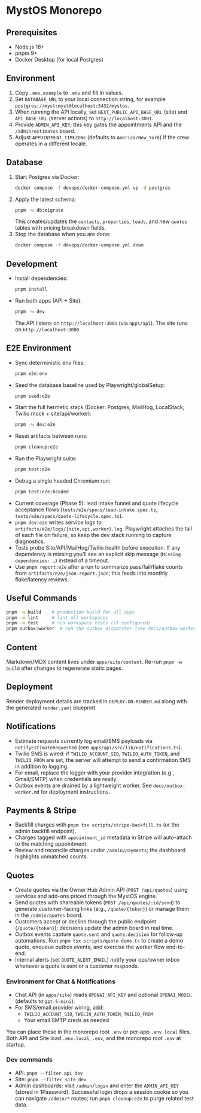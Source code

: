 # MystOS Monorepo

## Prerequisites
- Node.js 18+
- pnpm 9+
- Docker Desktop (for local Postgres)

## Environment
1. Copy `.env.example` to `.env` and fill in values.
2. Set `DATABASE_URL` to your local connection string, for example `postgres://myst:myst@localhost:5432/mystos`.
3. When running the API locally, set `NEXT_PUBLIC_API_BASE_URL` (site) and `API_BASE_URL` (server actions) to `http://localhost:3001`.
4. Provide `ADMIN_API_KEY`; this key gates the appointments API and the `/admin/estimates` board.
5. Adjust `APPOINTMENT_TIMEZONE` (defaults to `America/New_York`) if the crew operates in a different locale.

## Database
1. Start Postgres via Docker:
   ```bash
   docker compose -f devops/docker-compose.yml up -d postgres
   ```
2. Apply the latest schema:
   ```bash
   pnpm -w db:migrate
   ```
   This creates/updates the `contacts`, `properties`, `leads`, and new `quotes` tables with pricing breakdown fields.
3. Stop the database when you are done:
   ```bash
   docker compose -f devops/docker-compose.yml down
   ```

## Development
- Install dependencies:
  ```bash
  pnpm install
  ```
- Run both apps (API + Site):
  ```bash
  pnpm -w dev
  ```
  The API listens on `http://localhost:3001` (via `apps/api`). The site runs on `http://localhost:3000`.

## E2E Environment
- Sync deterministic env files:
  ```bash
  pnpm e2e:env
  ```
- Seed the database baseline used by Playwright/globalSetup:
  ```bash
  pnpm seed:e2e
  ```
- Start the full hermetic stack (Docker: Postgres, MailHog, LocalStack, Twilio mock + site/api/worker):
  ```bash
  pnpm -w dev:e2e
  ```
- Reset artifacts between runs:
  ```bash
  pnpm cleanup:e2e
  ```
- Run the Playwright suite:
  ```bash
  pnpm test:e2e
  ```
- Debug a single headed Chromium run:
  ```bash
  pnpm test:e2e:headed
  ```
- Current coverage (Phase 5): lead intake funnel and quote lifecycle acceptance flows (`tests/e2e/specs/lead-intake.spec.ts`, `tests/e2e/specs/quote-lifecycle.spec.ts`).
- `pnpm dev:e2e` writes service logs to `artifacts/e2e/logs/{site,api,worker}.log`. Playwright attaches the tail of each file on failure, so keep the dev stack running to capture diagnostics.
- Tests probe Site/API/MailHog/Twilio health before execution. If any dependency is missing you’ll see an explicit skip message (`Missing dependencies: …`) instead of a timeout.
- Use `pnpm report:e2e` after a run to summarize pass/fail/flake counts from `artifacts/e2e/json-report.json`; this feeds into monthly flake/latency reviews.

## Useful Commands
```bash
pnpm -w build    # production build for all apps
pnpm -w lint     # lint all workspaces
pnpm -w test     # run workspace tests (if configured)
pnpm outbox:worker  # run the outbox dispatcher (see docs/outbox-worker.md)
```

## Content
Markdown/MDX content lives under `apps/site/content`. Re-run `pnpm -w build` after changes to regenerate static pages.

## Deployment
Render deployment details are tracked in `DEPLOY-ON-RENDER.md` along with the generated `render.yaml` blueprint.

## Notifications
- Estimate requests currently log email/SMS payloads via `notifyEstimateRequested` (see `apps/api/src/lib/notifications.ts`).
- Twilio SMS is wired: if `TWILIO_ACCOUNT_SID`, `TWILIO_AUTH_TOKEN`, and `TWILIO_FROM` are set, the server will attempt to send a confirmation SMS in addition to logging.
- For email, replace the logger with your provider integration (e.g., Gmail/SMTP) when credentials are ready.
- Outbox events are drained by a lightweight worker. See `docs/outbox-worker.md` for deployment instructions.

## Payments & Stripe
- Backfill charges with `pnpm tsx scripts/stripe-backfill.ts` (or the admin backfill endpoint).
- Charges tagged with `appointment_id` metadata in Stripe will auto-attach to the matching appointment.
- Review and reconcile charges under `/admin/payments`; the dashboard highlights unmatched counts.

## Quotes
- Create quotes via the Owner Hub Admin API (`POST /api/quotes`) using services and add-ons priced through the MystOS engine.
- Send quotes with shareable tokens (`POST /api/quotes/:id/send`) to generate customer-facing links (e.g., `/quote/{token}`) or manage them in the `/admin/quotes` board.
- Customers accept or decline through the public endpoint (`/quote/{token}`); decisions update the admin board in real time.
- Outbox events capture `quote.sent` and `quote.decision` for follow-up automations. Run `pnpm tsx scripts/quote-demo.ts` to create a demo quote, enqueue outbox events, and exercise the worker flow end-to-end.
- Internal alerts (set `QUOTE_ALERT_EMAIL`) notify your ops/owner inbox whenever a quote is sent or a customer responds.

### Environment for Chat & Notifications
- Chat API (in `apps/site`) reads `OPENAI_API_KEY` and optional `OPENAI_MODEL` (defaults to `gpt-5-mini`).
- For SMS/email provider wiring, add:
  - `TWILIO_ACCOUNT_SID`, `TWILIO_AUTH_TOKEN`, `TWILIO_FROM`
  - Your email SMTP creds as needed

You can place these in the monorepo root `.env` or per-app `.env.local` files. Both API and Site load `.env.local`, `.env`, and the monorepo root `.env` at startup.

### Dev commands
- API: `pnpm --filter api dev`
- Site: `pnpm --filter site dev`
- Admin dashboards: visit `/admin/login` and enter the `ADMIN_API_KEY` (stored in 1Password). Successful login drops a session cookie so you can navigate `/admin/*` routes; run `pnpm cleanup:e2e` to purge related test data.
